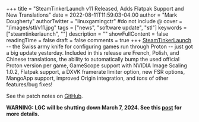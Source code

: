 +++
title = "SteamTinkerLaunch v11 Released, Adds Flatpak Support and New Translations"
date = 2022-08-11T11:59:03-04:00
author = "Mark Dougherty"
authorTwitter = "linuxgamingctr" #do not include @
cover = "/images/stl/v11.jpg"
tags = ["news", "software update", "stl"]
keywords = ["steamtinkerlaunch", ""]
description = ""
showFullContent = false
readingTime = false
draft = false
comments = true
+++
[SteamTinkerLaunch](https://github.com/frostworx/steamtinkerlaunch) -- the Swiss army knife for configuring games run through Proton -- just got a big update yesterday. Included in this release are French, Polish, and Chinese translations, the ability to automatically bump the used official Proton version per game, GameScope support with NVIDIA Image Scaling 1.0.2, Flatpak support, a DXVK framerate limiter option, new FSR options, MangoApp support, improved Origin integration, and *tons* of other features/bug fixes!

See the patch notes on [GitHub](https://github.com/frostworx/steamtinkerlaunch/releases/tag/v11.0).

**WARNING: LGC will be shutting down March 7, 2024. See this [post](https://linuxgamingcentral.com/posts/the-end-of-lgc/) for more details.**
